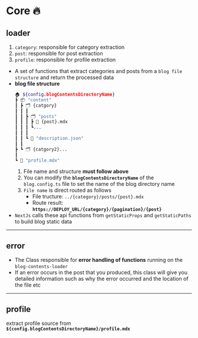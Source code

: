 # **Core** 🔥

## **loader**

1.  `category`: responsible for category extraction
2.  `post`: responsible for post extraction
3.  `profile`: responsible for profile extraction

-   A set of functions that extract categories and posts from a `blog file structure` and return the processed data
-   **blog file structure**
    ```bash
    🏠 ${config.blogContentsDirectoryName}
    ┣ 📦 "content"
    ┃ ┣ 🗂 {catgory}
    ┃ ┃ ┃
    ┃ ┃ ┣ 🗂 "posts"
    ┃ ┃ ┃ ┣ 📔 {post}.mdx
    ┃ ┃ ┃ ┗...
    ┃ ┃ ┃
    ┃ ┃ ┗ 📔 "description.json"
    ┃ ┃
    ┣ ┗ 🗂 {catgory2}...
    ┃
    ┗ 📔 "profile.mdx"
    ```
    1. File name and structure **must follow above**
    2. You can modify the **`blogContentsDirectoryName`** of the `blog.config.ts` file to set the name of the blog directory name
    3. `File name` is direct routed as follows
        - File tructure: `../{category}/posts/{post}.mdx`
        - Route result: **`https://DEPLOY_URL/{category}/{pagination}/{post}`**
-   `NextJs` calls these api functions from `getStaticProps` and `getStaticPaths` to build blog static data

---

## **error**

-   The Class responsible for **error handling of functions** running on the `blog-contents-loader`
-   If an error occurs in the post that you produced, this class will give you detailed information such as why the error occurred and the location of the file etc

---

## **profile**

extract profile source from **`${config.blogContentsDirectoryName}/profile.mdx`**

